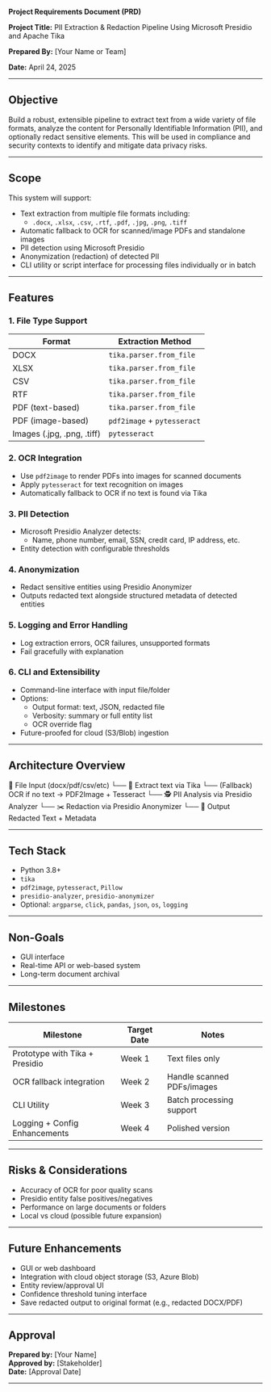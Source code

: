 **Project Requirements Document (PRD)**

**Project Title:**
PII Extraction & Redaction Pipeline Using Microsoft Presidio and Apache Tika

**Prepared By:**
[Your Name or Team]

**Date:**
April 24, 2025

---

## Objective
Build a robust, extensible pipeline to extract text from a wide variety of file formats, analyze the content for Personally Identifiable Information (PII), and optionally redact sensitive elements. This will be used in compliance and security contexts to identify and mitigate data privacy risks.

---

## Scope
This system will support:

- Text extraction from multiple file formats including:
  - `.docx`, `.xlsx`, `.csv`, `.rtf`, `.pdf`, `.jpg`, `.png`, `.tiff`
- Automatic fallback to OCR for scanned/image PDFs and standalone images
- PII detection using Microsoft Presidio
- Anonymization (redaction) of detected PII
- CLI utility or script interface for processing files individually or in batch

---

## Features

### 1. File Type Support
| Format | Extraction Method |
|--------|--------------------|
| DOCX   | `tika.parser.from_file` |
| XLSX   | `tika.parser.from_file` |
| CSV    | `tika.parser.from_file` |
| RTF    | `tika.parser.from_file` |
| PDF (text-based) | `tika.parser.from_file` |
| PDF (image-based) | `pdf2image` + `pytesseract` |
| Images (.jpg, .png, .tiff) | `pytesseract` |

### 2. OCR Integration
- Use `pdf2image` to render PDFs into images for scanned documents
- Apply `pytesseract` for text recognition on images
- Automatically fallback to OCR if no text is found via Tika

### 3. PII Detection
- Microsoft Presidio Analyzer detects:
  - Name, phone number, email, SSN, credit card, IP address, etc.
- Entity detection with configurable thresholds

### 4. Anonymization
- Redact sensitive entities using Presidio Anonymizer
- Outputs redacted text alongside structured metadata of detected entities

### 5. Logging and Error Handling
- Log extraction errors, OCR failures, unsupported formats
- Fail gracefully with explanation

### 6. CLI and Extensibility
- Command-line interface with input file/folder
- Options:
  - Output format: text, JSON, redacted file
  - Verbosity: summary or full entity list
  - OCR override flag
- Future-proofed for cloud (S3/Blob) ingestion

---

## Architecture Overview

📂 File Input (docx/pdf/csv/etc)
   └── 🧰 Extract text via Tika
         └── (Fallback) OCR if no text → PDF2Image + Tesseract
               └── 🕵️ PII Analysis via Presidio Analyzer
                     └── ✂️ Redaction via Presidio Anonymizer
                           └── 💾 Output Redacted Text + Metadata

---

## Tech Stack
- Python 3.8+
- `tika`
- `pdf2image`, `pytesseract`, `Pillow`
- `presidio-analyzer`, `presidio-anonymizer`
- Optional: `argparse`, `click`, `pandas`, `json`, `os`, `logging`

---

## Non-Goals
- GUI interface
- Real-time API or web-based system
- Long-term document archival

---

## Milestones
| Milestone | Target Date | Notes |
|-----------|-------------|-------|
| Prototype with Tika + Presidio | Week 1 | Text files only |
| OCR fallback integration       | Week 2 | Handle scanned PDFs/images |
| CLI Utility                    | Week 3 | Batch processing support |
| Logging + Config Enhancements | Week 4 | Polished version |

---

## Risks & Considerations
- Accuracy of OCR for poor quality scans
- Presidio entity false positives/negatives
- Performance on large documents or folders
- Local vs cloud (possible future expansion)

---

## Future Enhancements
- GUI or web dashboard
- Integration with cloud object storage (S3, Azure Blob)
- Entity review/approval UI
- Confidence threshold tuning interface
- Save redacted output to original format (e.g., redacted DOCX/PDF)

---

## Approval
**Prepared by:** [Your Name]  
**Approved by:** [Stakeholder]  
**Date:** [Approval Date]

---

